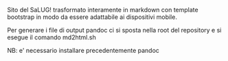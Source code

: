 Sito del SaLUG! trasformato interamente in markdown con template bootstrap
in modo da essere adattabile ai dispositivi mobile.

Per generare i file di output pandoc ci si sposta nella root del repository e
si esegue il comando md2html.sh

NB: e' necessario installare precedentemente pandoc
 
